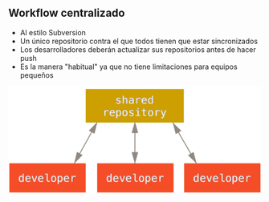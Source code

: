 ## Workflow centralizado
* Al estilo Subversion
* Un único repositorio contra el que todos tienen que estar sincronizados
* Los desarrolladores deberán actualizar sus repositorios antes de hacer push
* Es la manera "habitual" ya que no tiene limitaciones para equipos pequeños

![centralized](./resources/centralized_workflow.png)<!-- .element height="50%" width="50%" -->

